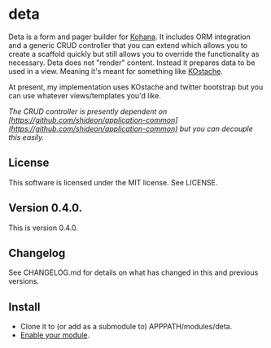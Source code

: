 deta
====
Deta is a form and pager builder for [Kohana](http://kohanaframework.org/). It includes ORM integration and a generic CRUD controller that you can extend which allows you to create a scaffold quickly but still allows you to override the functionality as necessary. Deta does not "render" content. Instead it prepares data to be used in a view. Meaning it's meant for something like [KOstache](https://github.com/zombor/KOstache).

At present, my implementation uses KOstache and twitter bootstrap but you can use whatever views/templates you'd like.

*The CRUD controller is presently dependent on [https://github.com/shideon/application-common](https://github.com/shideon/application-common) but you can decouple this easily.*

## License
This software is licensed under the MIT license. See LICENSE.

## Version 0.4.0.
This is version 0.4.0.

## Changelog
See CHANGELOG.md for details on what has changed in this and previous versions.

## Install
* Clone it to (or add as a submodule to) APPPATH/modules/deta.
* [Enable your module](http://kohanaframework.org/3.3/guide/kohana/modules#enabling-modules).
